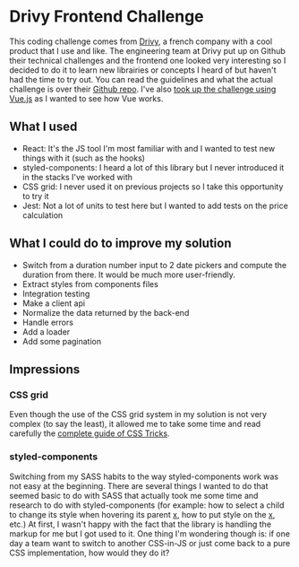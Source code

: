 # Drivy Frontend Challenge

This coding challenge comes from [Drivy](https://drivy.com/), a french company with a cool product that I use and like. The engineering team at Drivy put up on Github their technical challenges and the frontend one looked very interesting so I decided to do it to learn new librairies or concepts I heard of but haven't had the time to try out.
You can read the guidelines and what the actual challenge is over their [Github repo](https://github.com/drivy/jobs/tree/master/frontend).
I've also [took up the challenge using Vue.js](https://github.com/MarionLivet/drivy-frontend-challenge-vuejs) as I wanted to see how Vue works.

## What I used

- React: It's the JS tool I'm most familiar with and I wanted to test new things with it (such as the hooks)
- styled-components: I heard a lot of this library but I never introduced it in the stacks I've worked with
- CSS grid: I never used it on previous projects so I take this opportunity to try it
- Jest: Not a lot of units to test here but I wanted to add tests on the price calculation

## What I could do to improve my solution
- Switch from a duration number input to 2 date pickers and compute the duration from there. It would be much more user-friendly.
- Extract styles from components files
- Integration testing
- Make a client api
- Normalize the data returned by the back-end
- Handle errors
- Add a loader
- Add some pagination

## Impressions

### CSS grid
Even though the use of the CSS grid system in my solution is not very complex (to say the least), it allowed me to take some time and read carefully the [complete guide of CSS Tricks](https://css-tricks.com/snippets/css/complete-guide-grid/).

### styled-components
Switching from my SASS habits to the way styled-components work was not easy at the beginning. There are several things I wanted to do that seemed basic to do with SASS that actually took me some time and research to do with styled-components (for example: how to select a child to change its style when hovering its parent [x](https://www.styled-components.com/docs/advanced#referring-to-other-components), how to put style on the <body> [x](https://www.styled-components.com/docs/api#createglobalstyle), etc.)
At first, I wasn't happy with the fact that the library is handling the markup for me but I got used to it.
One thing I'm wondering though is: if one day a team want to switch to another CSS-in-JS or just come back to a pure CSS implementation, how would they do it?
